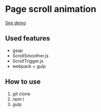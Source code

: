 <h1>Page scroll animation</h1>
<p><a href="https://systemshock89.github.io/demo-page-scroll-animation/">See demo</a></p>

<h2>Used features</h2>
<ul>
    <li>gsap</li>
    <li>ScrollSmoother.js</li>
    <li>ScrollTrigger.js</li>
    <li>webpack + gulp</li>
</ul>

<h2>How to use</h2>
<ol>
    <li>git clone</li>
    <li>npm i</li>
    <li>gulp</li>
</ol>